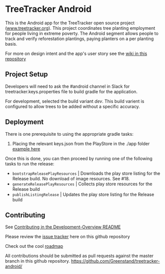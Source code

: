 # TreeTracker Android

This is the Android app for the TreeTracker open source project (www.treetracker.org). 
This project coordinates tree planting employment for people living in extreme poverty.
The Android segment allows people to track and verify reforestation plantings,
paying planters on a per planting basis.

For more on design intent and the app's user story see the [wiki in this repository](https://github.com/Greenstand/treetracker-android/wiki/User-Story)

## Project Setup
Developers will need to ask the #android channel in Slack for treetracker.keys.properties file to build gradle for the application.

For development, selected the build variant _dev_. This build varient is configured to allow trees to be added without a specific accuracy.  

## Deployment

There is one prerequisite to using the appropriate gradle tasks:

1) Placing the relevant keys.json from the PlayStore in the ./app folder [example here](https://docs.fastlane.tools/getting-started/android/setup/#collect-your-google-credentials)

Once this is done, you can then proceed by running one of the following tasks to run the release:

* `bootstrapReleasePlayResources` | Downloads the play store listing for the Release build. No download of image resources. See #18.
* `generateReleasePlayResources`  | Collects play store resources for the Release build
* `publishListingRelease`         | Updates the play store listing for the Release build

## Contributing

 See [Contributing in the Development-Overview README](https://github.com/Greenstand/Development-Overview/blob/master/README.md)

Please review the [issue tracker](https://github.com/Greenstand/treetracker-android/issues) here on this github repository 

Check out the cool [roadmap](https://github.com/Greenstand/Development-Overview/blob/master/Roadmap.md)

All contributions should be submitted as pull requests against the master branch in this github repository. https://github.com/Greenstand/treetracker-android/
